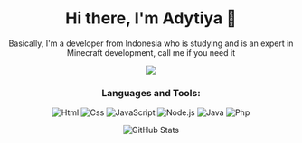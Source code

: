 <h1 align="center">Hi there, I'm Adytiya 👋</h1>

<p align="center">
  Basically, I'm a developer from Indonesia who is studying and is an expert in Minecraft development, call me if you need it
</p>

<p align="center">
<img src="https://i.pinimg.com/originals/48/01/bc/4801bc9432e17d50141c691e6b2d7d07.gif"/>
</p>

<h3 align="center">Languages and Tools:</h3>

<p align="center">
  <img src="https://img.shields.io/badge/HTML5-E34F26?style=for-the-badge&logo=html5&logoColor=white" alt="Html"/>
  <img src="https://img.shields.io/badge/CSS3-1572B6?style=for-the-badge&logo=css3&logoColor=white" alt="Css"/>
  <img src="https://img.shields.io/badge/JavaScript-323330?style=for-the-badge&logo=javascript&logoColor=F7DF1E" alt="JavaScript"/>
  <img src="https://img.shields.io/badge/Node.js-43853D?style=for-the-badge&logo=node.js&logoColor=white" alt="Node.js"/>
  <img src="https://img.shields.io/badge/Java-007396?style=for-the-badge&logo=java&logoColor=white" alt="Java"/>
  <img src="https://img.shields.io/badge/PHP-777BB4?style=for-the-badge&logo=php&logoColor=white" alt="Php"/>
</p>

<p align="center">
  <img src="https://github-readme-stats.vercel.app/api?username=AzmiiD&show_icons=true&theme=radical" alt="GitHub Stats" />
</p>
